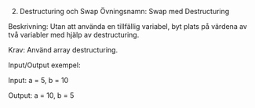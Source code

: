 2. Destructuring och Swap
Övningsnamn: Swap med Destructuring

Beskrivning: Utan att använda en tillfällig variabel, byt plats på värdena av två variabler med hjälp av destructuring.

Krav: Använd array destructuring.

Input/Output exempel:

Input: a = 5, b = 10

Output: a = 10, b = 5
